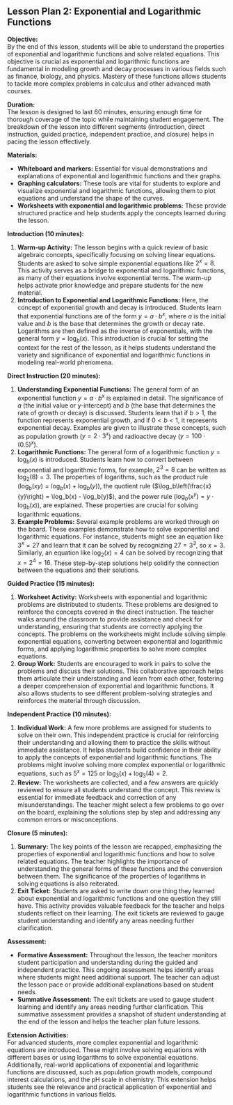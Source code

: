 ## Lesson Plan 2: Exponential and Logarithmic Functions

**Objective:**  
By the end of this lesson, students will be able to understand the properties of exponential and logarithmic functions and solve related equations. This objective is crucial as exponential and logarithmic functions are fundamental in modeling growth and decay processes in various fields such as finance, biology, and physics. Mastery of these functions allows students to tackle more complex problems in calculus and other advanced math courses.

**Duration:**  
The lesson is designed to last 60 minutes, ensuring enough time for thorough coverage of the topic while maintaining student engagement. The breakdown of the lesson into different segments (introduction, direct instruction, guided practice, independent practice, and closure) helps in pacing the lesson effectively.

**Materials:**  
- **Whiteboard and markers:** Essential for visual demonstrations and explanations of exponential and logarithmic functions and their graphs.
- **Graphing calculators:** These tools are vital for students to explore and visualize exponential and logarithmic functions, allowing them to plot equations and understand the shape of the curves.
- **Worksheets with exponential and logarithmic problems:** These provide structured practice and help students apply the concepts learned during the lesson.

**Introduction (10 minutes):**
1. **Warm-up Activity:** The lesson begins with a quick review of basic algebraic concepts, specifically focusing on solving linear equations. Students are asked to solve simple exponential equations like $2^x = 8$. This activity serves as a bridge to exponential and logarithmic functions, as many of their equations involve exponential terms. The warm-up helps activate prior knowledge and prepare students for the new material.
2. **Introduction to Exponential and Logarithmic Functions:** Here, the concept of exponential growth and decay is introduced. Students learn that exponential functions are of the form $y = a \cdot b^x$, where $a$ is the initial value and $b$ is the base that determines the growth or decay rate. Logarithms are then defined as the inverse of exponentials, with the general form $y = \log_b(x)$. This introduction is crucial for setting the context for the rest of the lesson, as it helps students understand the variety and significance of exponential and logarithmic functions in modeling real-world phenomena.

**Direct Instruction (20 minutes):**
1. **Understanding Exponential Functions:** The general form of an exponential function $y = a \cdot b^x$ is explained in detail. The significance of $a$ (the initial value or y-intercept) and $b$ (the base that determines the rate of growth or decay) is discussed. Students learn that if $b > 1$, the function represents exponential growth, and if $0 < b < 1$, it represents exponential decay. Examples are given to illustrate these concepts, such as population growth ($y = 2 \cdot 3^x$) and radioactive decay ($y = 100 \cdot (0.5)^x$).
2. **Logarithmic Functions:** The general form of a logarithmic function $y = \log_b(x)$ is introduced. Students learn how to convert between exponential and logarithmic forms, for example, $2^3 = 8$ can be written as $\log_2(8) = 3$. The properties of logarithms, such as the product rule ($\log_b(xy) = \log_b(x) + \log_b(y)$), the quotient rule ($\log_b\left(\frac{x}{y}\right) = \log_b(x) - \log_b(y)$), and the power rule ($\log_b(x^y) = y \cdot \log_b(x)$), are explained. These properties are crucial for solving logarithmic equations.
3. **Example Problems:** Several example problems are worked through on the board. These examples demonstrate how to solve exponential and logarithmic equations. For instance, students might see an equation like $3^x = 27$ and learn that it can be solved by recognizing $27 = 3^3$, so $x = 3$. Similarly, an equation like $\log_2(x) = 4$ can be solved by recognizing that $x = 2^4 = 16$. These step-by-step solutions help solidify the connection between the equations and their solutions.

**Guided Practice (15 minutes):**
1. **Worksheet Activity:** Worksheets with exponential and logarithmic problems are distributed to students. These problems are designed to reinforce the concepts covered in the direct instruction. The teacher walks around the classroom to provide assistance and check for understanding, ensuring that students are correctly applying the concepts. The problems on the worksheets might include solving simple exponential equations, converting between exponential and logarithmic forms, and applying logarithmic properties to solve more complex equations.
2. **Group Work:** Students are encouraged to work in pairs to solve the problems and discuss their solutions. This collaborative approach helps them articulate their understanding and learn from each other, fostering a deeper comprehension of exponential and logarithmic functions. It also allows students to see different problem-solving strategies and reinforces the material through discussion.

**Independent Practice (10 minutes):**
1. **Individual Work:** A few more problems are assigned for students to solve on their own. This independent practice is crucial for reinforcing their understanding and allowing them to practice the skills without immediate assistance. It helps students build confidence in their ability to apply the concepts of exponential and logarithmic functions. The problems might involve solving more complex exponential or logarithmic equations, such as $5^x = 125$ or $\log_3(x) + \log_3(4) = 2$.
2. **Review:** The worksheets are collected, and a few answers are quickly reviewed to ensure all students understand the concept. This review is essential for immediate feedback and correction of any misunderstandings. The teacher might select a few problems to go over on the board, explaining the solutions step by step and addressing any common errors or misconceptions.

**Closure (5 minutes):**
1. **Summary:** The key points of the lesson are recapped, emphasizing the properties of exponential and logarithmic functions and how to solve related equations. The teacher highlights the importance of understanding the general forms of these functions and the conversion between them. The significance of the properties of logarithms in solving equations is also reiterated.
2. **Exit Ticket:** Students are asked to write down one thing they learned about exponential and logarithmic functions and one question they still have. This activity provides valuable feedback for the teacher and helps students reflect on their learning. The exit tickets are reviewed to gauge student understanding and identify any areas needing further clarification.

**Assessment:**  
- **Formative Assessment:** Throughout the lesson, the teacher monitors student participation and understanding during the guided and independent practice. This ongoing assessment helps identify areas where students might need additional support. The teacher can adjust the lesson pace or provide additional explanations based on student needs.
- **Summative Assessment:** The exit tickets are used to gauge student learning and identify any areas needing further clarification. This summative assessment provides a snapshot of student understanding at the end of the lesson and helps the teacher plan future lessons.

**Extension Activities:**  
For advanced students, more complex exponential and logarithmic equations are introduced. These might involve solving equations with different bases or using logarithms to solve exponential equations. Additionally, real-world applications of exponential and logarithmic functions are discussed, such as population growth models, compound interest calculations, and the pH scale in chemistry. This extension helps students see the relevance and practical application of exponential and logarithmic functions in various fields.